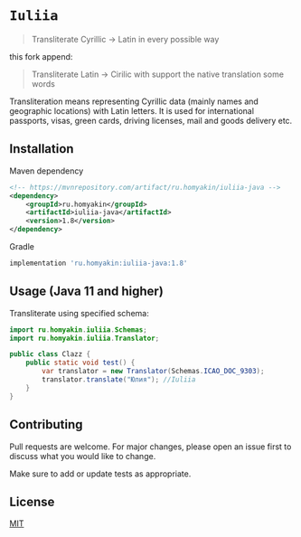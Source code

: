 # `Iuliia`

> Transliterate Cyrillic → Latin in every possible way

this fork append:
> Transliterate Latin -> Cirilic with support the native translation some words

Transliteration means representing Cyrillic data (mainly names and geographic locations) with Latin letters. It is used for international passports, visas, green cards, driving licenses, mail and goods delivery etc.

## Installation
Maven dependency
```xml
<!-- https://mvnrepository.com/artifact/ru.homyakin/iuliia-java -->
<dependency>
    <groupId>ru.homyakin</groupId>
    <artifactId>iuliia-java</artifactId>
    <version>1.8</version>
</dependency>
```

Gradle
```gradle
implementation 'ru.homyakin:iuliia-java:1.8'
```

## Usage (Java 11 and higher)

Transliterate using specified schema:

```java
import ru.homyakin.iuliia.Schemas;
import ru.homyakin.iuliia.Translator;

public class Clazz {
    public static void test() {        
        var translator = new Translator(Schemas.ICAO_DOC_9303);
        translator.translate("Юлия"); //Iuliia
    }
}
```

## Contributing

Pull requests are welcome. For major changes, please open an issue first to discuss what you would like to change.

Make sure to add or update tests as appropriate.

## License

[MIT](https://choosealicense.com/licenses/mit/)
